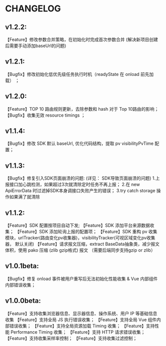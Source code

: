 # CHANGELOG

## v1.2.2:

【Feature】修改参数合并策略，在初始化时完成首次参数合并 (解决新项目创建后需要手动添加baseUrl的问题)

## v1.2.1:

【Bugfix】修改初始化低优先级任务执行时机（readyState 在 onload 前先加载） ；

## v1.2.0:

【Feature】TOP 10 路由规则更新，去除参数和 hash 对于 Top 10路由的影响；
【Bugfix】收集无效 resource timings ；

## v1.1.4:

【Bugfix】修改 SDK 默认 baseUrl, 优化代码结构，提取 pv visibilityPvTime 配置；

## v1.1.3:

【Bugfix】修复引入SDK页面崩溃的问题:  (详见： SDK导致页面崩溃的问题)
 1.上报接口加心跳检测，如果超过3次就清除定时任务不再上报；
 2.在 new ApiErrorData 时过滤掉SDK本身调接口失败产生的错误；
 3.try catch storage 操作如果满了就清除

## v1.1.2:

【Feature】SDK 配置按项目自动下发;
【Feature】SDK 添加平台来源数据收集；
【Feature】SDK 添加轮询上报的配置项；
【Feature】SDK 重构 pv 收集模块，urlTracker(路由变化pv收集器)，visibilityTracker(可视区域变化pv收集器， 默认关闭) 
【Feature】请求报文压缩，extract BaseData抽象类，减少报文体积，使用 pako 压缩 (zlib gzip格式) 报文 （需要后端同步支持gzip or zlib）


## v1.0.1beta:

【Bugfix】修复 onload 事件被用户重写后无法初始化性能收集 & Vue 内部组件内部错误收集；

## v1.0.0beta:

【Feature】支持收集浏览器信息、显示器信息、操作系统、用户 IP 等基础信息收集
【Feature】支持全局 JS 执行错误收集；
【Feature】支持全局 Vue 组件内部错误收集；
【Feature】支持全局资源加载 Timing 收集；
【Feature】支持性能 Performance Timing 收集；
【Feature】支持 HTTP 请求错误收集；
【Feature】支持收集采样率控制；
【Feature】支持收集过滤控制；
